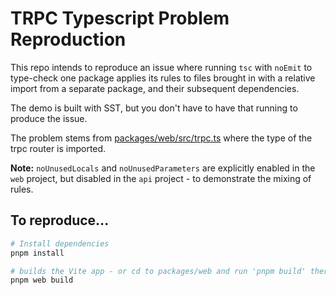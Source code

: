 # TRPC Typescript Problem Reproduction

This repo intends to reproduce an issue where running `tsc` with `noEmit` to type-check one package applies its rules to files brought in with a relative import from a separate package, and their subsequent dependencies.

The demo is built with SST, but you don't have to have that running to produce the issue.

The problem stems from [packages/web/src/trpc.ts](packages/web/src//trpc.ts) where the type of the trpc router is imported.

**Note:** `noUnusedLocals` and `noUnusedParameters` are explicitly enabled in the `web` project, but disabled in the `api` project - to demonstrate the mixing of rules.

## To reproduce...

```sh
# Install dependencies
pnpm install

# builds the Vite app - or cd to packages/web and run 'pnpm build' there.
pnpm web build
```
